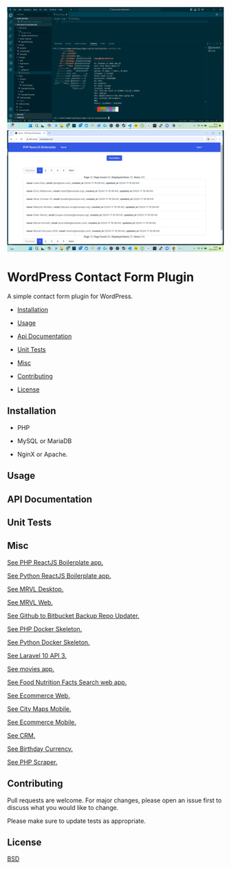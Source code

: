 <img src="https://github.com/kkamara/useful/blob/main/php-reactjs-boilerplate.png?raw=true" alt="php-reactjs-boilerplate.png" width=""/>

<img src="https://github.com/kkamara/useful/blob/main/php-reactjs-boilerplate2.png?raw=true" alt="php-reactjs-boilerplate2.png" width=""/>

# WordPress Contact Form Plugin

A simple contact form plugin for WordPress.

* [Installation](#installation)

* [Usage](#usage)

* [Api Documentation](#api-documentation)

* [Unit Tests](#unit-tests)

* [Misc](#misc)

* [Contributing](#contributing)

* [License](#license)

## Installation

* PHP

* MySQL or MariaDB

* NginX or Apache.

## Usage

## API Documentation

## Unit Tests

## Misc

[See PHP ReactJS Boilerplate app.](https://github.com/kkamara/php-reactjs-boilerplate)

[See Python ReactJS Boilerplate app.](https://github.com/kkamara/python-reactjs-boilerplate)

[See MRVL Desktop.](https://github.com/kkamara/mrvl-desktop)

[See MRVL Web.](https://github.com/kkamara/mrvl-web)

[See Github to Bitbucket Backup Repo Updater.](https://github.com/kkamara/ghbbupdater)

[See PHP Docker Skeleton.](https://github.com/kkamara/php-docker-skeleton)

[See Python Docker Skeleton.](https://github.com/kkamara/python-docker-skeleton)

[See Laravel 10 API 3.](https://github.com/kkamara/laravel-10-api-3)

[See movies app.](https://github.com/kkamara/movies)

[See Food Nutrition Facts Search web app.](https://github.com/kkamara/food-nutrition-facts-search-web-app)

[See Ecommerce Web.](https://github.com/kkamara/ecommerce-web)

[See City Maps Mobile.](https://github.com/kkamara/city-maps-mobile)

[See Ecommerce Mobile.](https://github.com/kkamara/ecommerce-mobile)

[See CRM.](https://github.com/kkamara/crm)

[See Birthday Currency.](https://github.com/kkamara/birthday-currency)

[See PHP Scraper.](https://github.com/kkamara/php-scraper)

## Contributing
Pull requests are welcome. For major changes, please open an issue first to discuss what you would like to change.

Please make sure to update tests as appropriate.

## License
[BSD](https://opensource.org/licenses/BSD-3-Clause)
